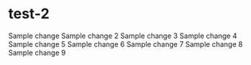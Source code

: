 # test-2
Sample change
Sample change 2
Sample change 3
Sample change 4
Sample change 5
Sample change 6
Sample change 7
Sample change 8
Sample change 9

